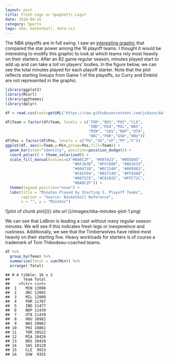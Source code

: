 ```yaml
---
layout: post
title: Fresh Legs or Spaghetti Legs?
date: 2018-04-16
category: Sports
tags: nba, basketball, data-viz
---
```

The NBA playoffs are in full swing. I saw an [interesting graphic](https://fansided.com/2018/04/13/nylon-calculus-playoffs-west-talent-advantage/) that compared the star power among the 16 playoff teams. I thought it would be interesting to modify this graphic to look at which teams rely most heavily on their starters. After an 82 game regular season, minutes played start to add up and can take a toll on players' bodies. In the figure below, we can see the total minutes played for each playoff starter. Note that the plot reflects starting lineups from Game 1 of the playoffs, so Curry and Embiid are not represented in the graphic. 




```r
library(ggplot2)
library(RCurl)
library(ggthemes)
library(dplyr)

df = read.csv(text=getURL("https://raw.githubusercontent.com/jskaza/data/master/nba-minutes/minutes.csv"))

df$Team = factor(df$Team, levels = c("TOR","BOS","PHI","CLE",
                                     "IND","MIA","MIL","WAS",
                                     "MIN", "SAS","NOP","UTA",
                                     "OKC","POR","GSW","HOU"))
df$Pos = factor(df$Pos, levels = c("PG","SG","SF","PF","C"))
ggplot(df, aes(x=Team,y=Min,group=Pos,fill=Team)) + 
  geom_bar(stat="identity", position=position_dodge()) + 
  coord_polar() + theme_solarized() + 
  scale_fill_manual(values=c("#BA0C2F", "#007A33", "#003DA5",
                              "#6F263D", "#FFCD00", "#862633",
                              "#00471B", "#0C2340", "#005083",
                              "#C6CFD4", "#85714D", "#FFA300",
                              "#0072CE", "#C8102E", "#FFC72C",
                              "#BA0C2F")) +
  theme(legend.position="none") + 
  labs(title = "Minutes Played by Starting 5, Playoff Teams",
       caption = "Source: Basketball Reference", 
       x = "", y = "Minutes") 
```

![plot of chunk plot]({{ site.url }}/images/nba-minutes-plot-1.png)

We can see that LeBron is leading a cast without many regular season minutes. We will see if this indicates fresh legs or inexpereince and rustiness. Additionally, we see that the Timberwolves have relied most heavily on their starting five. Heavy workloads for starters is of course a trademark of Tom Thibodeau-coached teams.  


```r
df %>% 
  group_by(Team) %>% 
  summarise(Total = sum(Min)) %>%
  arrange(-Total)
```

```
## # A tibble: 16 x 2
##      Team Total
##    <fctr> <int>
##  1    MIN 13098
##  2    OKC 12001
##  3    MIL 12000
##  4    POR 11787
##  5    IND 11477
##  6    NOP 11439
##  7    UTA 11439
##  8    HOU 10982
##  9    WAS 10862
## 10    PHI 10861
## 11    TOR 10522
## 12    MIA 10426
## 13    BOS 10420
## 14    SAS 10128
## 15    CLE  9933
## 16    GSW  9355
```
